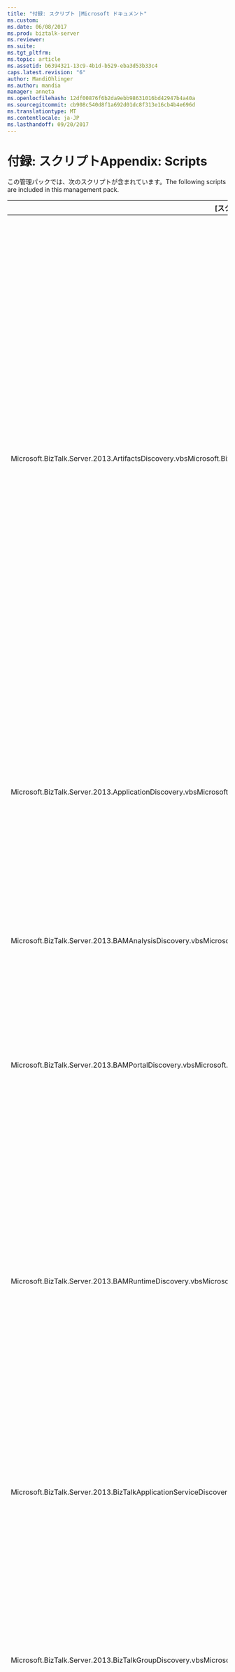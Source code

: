 ```yaml
---
title: "付録: スクリプト |Microsoft ドキュメント"
ms.custom: 
ms.date: 06/08/2017
ms.prod: biztalk-server
ms.reviewer: 
ms.suite: 
ms.tgt_pltfrm: 
ms.topic: article
ms.assetid: b6394321-13c9-4b1d-b529-eba3d53b33c4
caps.latest.revision: "6"
author: MandiOhlinger
ms.author: mandia
manager: anneta
ms.openlocfilehash: 12df00876f6b2da9ebb98631016bd42947b4a40a
ms.sourcegitcommit: cb908c540d8f1a692d01dc8f313e16cb4b4e696d
ms.translationtype: MT
ms.contentlocale: ja-JP
ms.lasthandoff: 09/20/2017
---
```

# <a name="appendix-scripts"></a><span data-ttu-id="05808-102">付録: スクリプト</span><span class="sxs-lookup"><span data-stu-id="05808-102">Appendix: Scripts</span></span>
<span data-ttu-id="05808-103">この管理パックでは、次のスクリプトが含まれています。</span><span class="sxs-lookup"><span data-stu-id="05808-103">The following scripts are included in this management pack.</span></span>  
  
|<span data-ttu-id="05808-104">[スクリプト]</span><span class="sxs-lookup"><span data-stu-id="05808-104">Script</span></span>|<span data-ttu-id="05808-105">用途</span><span class="sxs-lookup"><span data-stu-id="05808-105">Purpose</span></span>|  
|------------|-------------|  
|<span data-ttu-id="05808-106">Microsoft.BizTalk.Server.2013.ArtifactsDiscovery.vbs</span><span class="sxs-lookup"><span data-stu-id="05808-106">Microsoft.BizTalk.Server.2013.ArtifactsDiscovery.vbs</span></span>|<span data-ttu-id="05808-107">このスクリプトは $Config に基づいてアプリケーションのアイテムを検出/パラメーターのオプションです。</span><span class="sxs-lookup"><span data-stu-id="05808-107">This script discovers application artifacts based on $Config/Option$ parameter.</span></span> <span data-ttu-id="05808-108">オプションがあります。</span><span class="sxs-lookup"><span data-stu-id="05808-108">Options include</span></span><br /><br /> <span data-ttu-id="05808-109">-All により、送信ポート、送信ポート グループ、アプリケーション、そのホストの関連アプリケーションとの 送信ポート グループには、送信ポートが含まれています。 関係にします。</span><span class="sxs-lookup"><span data-stu-id="05808-109">-   All send ports, send port groups in an application, their hosting relations to an application and 'send port group contains send port' relations.</span></span><br /><span data-ttu-id="05808-110">-すべてのオーケストレーション アプリケーションでは、アプリケーションにそれらのホスティング関係。</span><span class="sxs-lookup"><span data-stu-id="05808-110">-   All orchestrations in an application, their hosting relations to application.</span></span><br /><span data-ttu-id="05808-111">-すべての受信ポート、受信場所をアプリケーションでは、そのホスト関係 'をアプリケーションにし、' 受信ポートが含まれています受信場所' 関係します。</span><span class="sxs-lookup"><span data-stu-id="05808-111">-   All receive ports, receive locations in an application, their hosting relation' to an application and 'receive port contains receive location' relations.</span></span>|  
|<span data-ttu-id="05808-112">Microsoft.BizTalk.Server.2013.ApplicationDiscovery.vbs</span><span class="sxs-lookup"><span data-stu-id="05808-112">Microsoft.BizTalk.Server.2013.ApplicationDiscovery.vbs</span></span>|<span data-ttu-id="05808-113">このスクリプトは、次を検出します。</span><span class="sxs-lookup"><span data-stu-id="05808-113">This script discovers the following:</span></span><br /><br /> <span data-ttu-id="05808-114">のグループ内に 'ホスト アプリケーションをグループ化' のリレーションすべてのアプリケーションです。</span><span class="sxs-lookup"><span data-stu-id="05808-114">-   All applications in a group and 'group hosts application' relations.</span></span><br /><span data-ttu-id="05808-115">-すべてのホスト グループ内に 'グループはホストをホスト' 関係します。</span><span class="sxs-lookup"><span data-stu-id="05808-115">-   All hosts in a group and 'group hosts host' relations.</span></span>|  
|<span data-ttu-id="05808-116">Microsoft.BizTalk.Server.2013.BAMAnalysisDiscovery.vbs</span><span class="sxs-lookup"><span data-stu-id="05808-116">Microsoft.BizTalk.Server.2013.BAMAnalysisDiscovery.vbs</span></span>|<span data-ttu-id="05808-117">このスクリプトは、BAM 分析を検出し、BAM ランタイムのコンポーネントが検出されたコンピューター上のコンポーネントに警告します。</span><span class="sxs-lookup"><span data-stu-id="05808-117">This script discovers BAM analysis and alerts components on a computer where BAM runtime component is discovered.</span></span>|  
|<span data-ttu-id="05808-118">Microsoft.BizTalk.Server.2013.BAMPortalDiscovery.vbs</span><span class="sxs-lookup"><span data-stu-id="05808-118">Microsoft.BizTalk.Server.2013.BAMPortalDiscovery.vbs</span></span>|<span data-ttu-id="05808-119">このスクリプトは、BAM ポータルのコンピューターの IIS 構成を検出します。</span><span class="sxs-lookup"><span data-stu-id="05808-119">This script discovers BAM portal configured on a machine having IIS.</span></span> <span data-ttu-id="05808-120">これは、BAM ロールと BAM ポータルの包含にも検出します。</span><span class="sxs-lookup"><span data-stu-id="05808-120">This also discovers BAM role and the containment of BAM portal in it.</span></span>|  
|<span data-ttu-id="05808-121">Microsoft.BizTalk.Server.2013.BAMRuntimeDiscovery.vbs</span><span class="sxs-lookup"><span data-stu-id="05808-121">Microsoft.BizTalk.Server.2013.BAMRuntimeDiscovery.vbs</span></span>|<span data-ttu-id="05808-122">このスクリプトは $Config をパラメーターとして渡されるコンピューターで BAM ランタイムのコンポーネントを検出/ComputerName$ です。</span><span class="sxs-lookup"><span data-stu-id="05808-122">This script discovers BAM runtime component on a computer passed as parameter $Config/ComputerName$.</span></span> <span data-ttu-id="05808-123">コンピューター名が渡されない場合は、管理データベース内の最下位のサーバー ID を持つランタイム コンピューターで BAM を検出します。</span><span class="sxs-lookup"><span data-stu-id="05808-123">If computer name is not passed then it discovers BAM on a runtime computer with lowest server ID in the management database.</span></span> <span data-ttu-id="05808-124">これは、BAM ロールと BAM ランタイムの包含にも検出します。</span><span class="sxs-lookup"><span data-stu-id="05808-124">This also discovers BAM role and the containment of BAM runtime in it.</span></span>|  
|<span data-ttu-id="05808-125">Microsoft.BizTalk.Server.2013.BizTalkApplicationServiceDiscovery.vbs</span><span class="sxs-lookup"><span data-stu-id="05808-125">Microsoft.BizTalk.Server.2013.BizTalkApplicationServiceDiscovery.vbs</span></span>|<span data-ttu-id="05808-126">このスクリプトは、実行時ロールとそのホスティング関係と共にコンピューター上のすべての BizTalk アプリケーション サービスを検出します。</span><span class="sxs-lookup"><span data-stu-id="05808-126">This script discovers all BizTalk application services on a computer along with its hosting relations with runtime role.</span></span>|  
|<span data-ttu-id="05808-127">Microsoft.BizTalk.Server.2013.BizTalkGroupDiscovery.vbs</span><span class="sxs-lookup"><span data-stu-id="05808-127">Microsoft.BizTalk.Server.2013.BizTalkGroupDiscovery.vbs</span></span>|<span data-ttu-id="05808-128">このスクリプトは $Config をパラメーターとして渡されるコンピューターで BizTalk グループを検出/ComputerName$ です。</span><span class="sxs-lookup"><span data-stu-id="05808-128">This script discovers BizTalk group on a computer passed as parameter $Config/ComputerName$.</span></span> <span data-ttu-id="05808-129">コンピューター名が渡されない場合に、管理データベース内の最下位のサーバー ID を持つランタイム コンピューター上のグループを検出します。</span><span class="sxs-lookup"><span data-stu-id="05808-129">If computer name is not passed then it discovers group on a runtime computer with lowest server ID in the management database.</span></span>|  
|<span data-ttu-id="05808-130">Microsoft.BizTalk.Server.2013.BizTalkRoleDiscovery.vbs</span><span class="sxs-lookup"><span data-stu-id="05808-130">Microsoft.BizTalk.Server.2013.BizTalkRoleDiscovery.vbs</span></span>|<span data-ttu-id="05808-131">このスクリプトは、パラメーターに基づく指定されたコンピューターで BizTalk サーバーの役割を検出します。</span><span class="sxs-lookup"><span data-stu-id="05808-131">This script discovers the BizTalk server roles in a specified computer based on parameter.</span></span> <span data-ttu-id="05808-132">$Config/option$ です。</span><span class="sxs-lookup"><span data-stu-id="05808-132">$Config/Option$.</span></span> <span data-ttu-id="05808-133">オプションを以下に示します。</span><span class="sxs-lookup"><span data-stu-id="05808-133">Options include the following:</span></span><br /><br /> <span data-ttu-id="05808-134">BizTalk ランタイムの役割、BizTalk グループの展開およびグループの展開でのランタイムの包含します。</span><span class="sxs-lookup"><span data-stu-id="05808-134">-   BizTalk runtime role, BizTalk group deployment and containment of runtime in group deployment.</span></span><br /><span data-ttu-id="05808-135">BizTalk ルール エンジンは、役割、BizTalk グループの展開、およびグループの展開でルール エンジンの抑制します。</span><span class="sxs-lookup"><span data-stu-id="05808-135">-   BizTalk rules engine role, BizTalk group deployment and containment of rules engine in group deployment.</span></span> <span data-ttu-id="05808-136">BAM ロールは、オプション、およびグループの展開で、包含構造のいずれかと常に検出されます。</span><span class="sxs-lookup"><span data-stu-id="05808-136">BAM role is always discovered with any of the options, and its containment in group deployment.</span></span>|  
|<span data-ttu-id="05808-137">BizTalkAnalysisDatabaseMonitor.vbs</span><span class="sxs-lookup"><span data-stu-id="05808-137">BizTalkAnalysisDatabaseMonitor.vbs</span></span>|<span data-ttu-id="05808-138">このスクリプトは、接続の状態に基づいて SQL 分析データベースの可用性の監視データを生成します。</span><span class="sxs-lookup"><span data-stu-id="05808-138">This script generates monitoring data for availability of SQL analysis database based on connectivity.</span></span> <span data-ttu-id="05808-139">成功またはエラー状態の監視ができます。</span><span class="sxs-lookup"><span data-stu-id="05808-139">The monitor states can be either success or error.</span></span>|  
|<span data-ttu-id="05808-140">BizTalkArtifactConfigurationMonitor.vbs</span><span class="sxs-lookup"><span data-stu-id="05808-140">BizTalkArtifactConfigurationMonitor.vbs</span></span>|<span data-ttu-id="05808-141">このスクリプトは、BizTalk アプリケーションのアイテムの構成の監視データを生成します。</span><span class="sxs-lookup"><span data-stu-id="05808-141">This script generates monitoring data for BizTalk application artifact configuration.</span></span> <span data-ttu-id="05808-142">各成果物は、次の 3 つの監視状態成功、警告およびエラーのいずれかになります。</span><span class="sxs-lookup"><span data-stu-id="05808-142">Each artifact will be in one of the three monitoring states success, warning and error.</span></span>|  
|<span data-ttu-id="05808-143">BizTalkArtifactSuspendedInstancesMonitor.vbs</span><span class="sxs-lookup"><span data-stu-id="05808-143">BizTalkArtifactSuspendedInstancesMonitor.vbs</span></span>|<span data-ttu-id="05808-144">このスクリプトは、BizTalk アプリケーションのアイテム実行時の状態成果物ごとの中断されたインスタンスの数に基づいて監視データを生成します。</span><span class="sxs-lookup"><span data-stu-id="05808-144">This script generates monitoring data for BizTalk application artifact runtime state based on number of suspended instances per artifact.</span></span> <span data-ttu-id="05808-145">各成果物は、次の 3 つの監視状態成功、警告、およびエラーのいずれかになります。</span><span class="sxs-lookup"><span data-stu-id="05808-145">Each artifact will be in one of the three monitoring states success, warning, and error.</span></span>|  
|<span data-ttu-id="05808-146">BizTalkBAMPortalMonitor.vbs</span><span class="sxs-lookup"><span data-stu-id="05808-146">BizTalkBAMPortalMonitor.vbs</span></span>|<span data-ttu-id="05808-147">このスクリプトは、BAM ポータルの可用性の監視データを生成します。</span><span class="sxs-lookup"><span data-stu-id="05808-147">This script generates monitoring data for availability of BAM portal.</span></span> <span data-ttu-id="05808-148">成功またはエラー状態の監視ができます。</span><span class="sxs-lookup"><span data-stu-id="05808-148">The monitor states can be either success or error.</span></span>|  
|<span data-ttu-id="05808-149">BizTalkHostConfigurationMonitor.vbs</span><span class="sxs-lookup"><span data-stu-id="05808-149">BizTalkHostConfigurationMonitor.vbs</span></span>|<span data-ttu-id="05808-150">このスクリプトは、そのすべてのホスト インスタンス (BTSNTSvc.exe) の可用性に基づいて、BizTalk ホストの監視データを生成します。</span><span class="sxs-lookup"><span data-stu-id="05808-150">This script generates monitoring data for BizTalk host based on the availability of all its host instances (BTSNTSvc.exe).</span></span> <span data-ttu-id="05808-151">モニター状態がいずれかの成功 (を実行している > = 成功した場合の制限)、警告 (を実行している > = 警告の上限と実行 < 成功制限) またはエラー。</span><span class="sxs-lookup"><span data-stu-id="05808-151">The monitor states can be either success (running >= success limit), warning (running >= warning limit and running < success limit) or error.</span></span>|  
|<span data-ttu-id="05808-152">BizTalkDatabaseMonitor.vbs</span><span class="sxs-lookup"><span data-stu-id="05808-152">BizTalkDatabaseMonitor.vbs</span></span>|<span data-ttu-id="05808-153">このスクリプトは、接続の状態に基づいて SQL データベースの可用性の監視データを生成します。</span><span class="sxs-lookup"><span data-stu-id="05808-153">This script generates monitoring data for availability of an SQL database based on connectivity.</span></span> <span data-ttu-id="05808-154">成功またはエラー状態の監視ができます。</span><span class="sxs-lookup"><span data-stu-id="05808-154">The monitor states can be either success or error.</span></span>|  
|<span data-ttu-id="05808-155">BizTalkMultipleDatabaseMonitor.vbs</span><span class="sxs-lookup"><span data-stu-id="05808-155">BizTalkMultipleDatabaseMonitor.vbs</span></span>|<span data-ttu-id="05808-156">このスクリプトは、接続の状態に基づいて、単一のエンティティとして SQL データベースのグループの可用性の監視データを生成します。</span><span class="sxs-lookup"><span data-stu-id="05808-156">This script generates monitoring data for availability of a group of SQL databases as a single entity based on connectivity.</span></span> <span data-ttu-id="05808-157">モニターの状態がいずれかのエラー (プライマリ データベース使用不可) を指定できます (一部プライマリ以外のデータベース利用できません) の警告または成功した場合 (利用可能なすべてのデータベース)。</span><span class="sxs-lookup"><span data-stu-id="05808-157">Monitor states can be either error (primary database not available), warning (some non-primary databases not available) or success (all databases available).</span></span>|  
|<span data-ttu-id="05808-158">BizTalkHostProbeAction.vbs</span><span class="sxs-lookup"><span data-stu-id="05808-158">BizTalkHostProbeAction.vbs</span></span>|<span data-ttu-id="05808-159">このスクリプトは、そのすべてのホスト インスタンス (BTSNTSvc.exe) の可用性に基づいて、BizTalk ホストの診断データを生成します。</span><span class="sxs-lookup"><span data-stu-id="05808-159">This script generates diagnostics data for BizTalk host based on the availability of all its host instances (BTSNTSvc.exe).</span></span> <span data-ttu-id="05808-160">エラーと警告状態は実行されていないホスト インスタンスが表示されます。</span><span class="sxs-lookup"><span data-stu-id="05808-160">For error and warning states it shows host instance that are not running.</span></span>|  
|<span data-ttu-id="05808-161">Microsoft.BizTalk.Server.2013.HostAction.vbs</span><span class="sxs-lookup"><span data-stu-id="05808-161">Microsoft.BizTalk.Server.2013.HostAction.vbs</span></span>|<span data-ttu-id="05808-162">このスクリプトを使用する BizTalk ホストの開始/停止です。</span><span class="sxs-lookup"><span data-stu-id="05808-162">This script is used to Start/Stop a BizTalk Host.</span></span>|  
|<span data-ttu-id="05808-163">Microsoft.BizTalk.Server.2013.OrchestrationAction.vbs</span><span class="sxs-lookup"><span data-stu-id="05808-163">Microsoft.BizTalk.Server.2013.OrchestrationAction.vbs</span></span>|<span data-ttu-id="05808-164">このスクリプトを使用 (BizTalk アプリケーションのアイテム)、オーケストレーションの開始/停止にします。</span><span class="sxs-lookup"><span data-stu-id="05808-164">This script is used to Start/Stop an orchestration (BizTalk application artifact).</span></span>|  
|<span data-ttu-id="05808-165">Microsoft.BizTalk.Server.2013.EnableReceiveLocation.vbs</span><span class="sxs-lookup"><span data-stu-id="05808-165">Microsoft.BizTalk.Server.2013.EnableReceiveLocation.vbs</span></span>|<span data-ttu-id="05808-166">このスクリプトは、受信場所 (BizTalk アプリケーションのアイテム) を有効または無効にするために使用します。</span><span class="sxs-lookup"><span data-stu-id="05808-166">This script is used to Enable/Disable a Receive Location (BizTalk application artifact).</span></span>|  
|<span data-ttu-id="05808-167">Microsoft.BizTalk.Server.2013.SendPortAction.vbs</span><span class="sxs-lookup"><span data-stu-id="05808-167">Microsoft.BizTalk.Server.2013.SendPortAction.vbs</span></span>|<span data-ttu-id="05808-168">このスクリプトを使用する送信ポート (BizTalk アプリケーションのアイテム) の開始/停止です。</span><span class="sxs-lookup"><span data-stu-id="05808-168">This script is used to Start/Stop a Send Port (BizTalk application artifact).</span></span>|  
|<span data-ttu-id="05808-169">Microsoft.BizTalk.Server.2013.SendPortGroupAction.vbs</span><span class="sxs-lookup"><span data-stu-id="05808-169">Microsoft.BizTalk.Server.2013.SendPortGroupAction.vbs</span></span>|<span data-ttu-id="05808-170">このスクリプトを使用する送信ポート グループ (BizTalk アプリケーションのアイテム) の開始/停止です。</span><span class="sxs-lookup"><span data-stu-id="05808-170">This script is used to Start/Stop a Send Port Group (BizTalk application artifact).</span></span>|